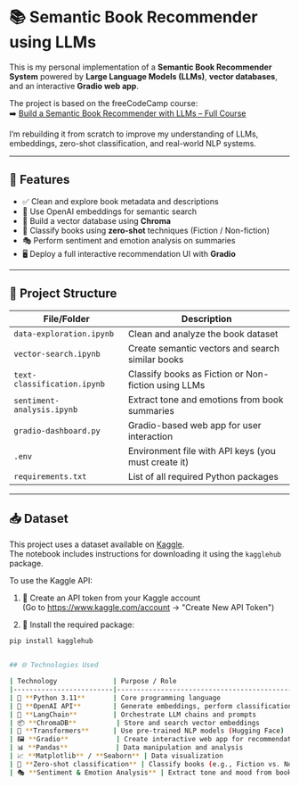 # 📚 Semantic Book Recommender using LLMs

This is my personal implementation of a **Semantic Book Recommender System** powered by **Large Language Models (LLMs)**, **vector databases**, and an interactive **Gradio web app**.

The project is based on the freeCodeCamp course:  
➡️ [Build a Semantic Book Recommender with LLMs – Full Course]([https://www.youtube.com/watch?v=8bbMHRn3Hjo](https://www.youtube.com/watch?v=Q7mS1VHm3Yw&list=WL&index=3))

I’m rebuilding it from scratch to improve my understanding of LLMs, embeddings, zero-shot classification, and real-world NLP systems.

---

## 🧠 Features

- ✅ Clean and explore book metadata and descriptions
- 🧠 Use OpenAI embeddings for semantic search
- 🔎 Build a vector database using **Chroma**
- 🧾 Classify books using **zero-shot** techniques (Fiction / Non-fiction)
- 🎭 Perform sentiment and emotion analysis on summaries
- 🖥️ Deploy a full interactive recommendation UI with **Gradio**

---

## 📁 Project Structure

| File/Folder              | Description |
|--------------------------|-------------|
| `data-exploration.ipynb` | Clean and analyze the book dataset |
| `vector-search.ipynb`    | Create semantic vectors and search similar books |
| `text-classification.ipynb` | Classify books as Fiction or Non-fiction using LLMs |
| `sentiment-analysis.ipynb` | Extract tone and emotions from book summaries |
| `gradio-dashboard.py`    | Gradio-based web app for user interaction |
| `.env`                   | Environment file with API keys (you must create it) |
| `requirements.txt`       | List of all required Python packages |

---
## 📥 Dataset

This project uses a dataset available on [Kaggle](https://www.kaggle.com/).  
The notebook includes instructions for downloading it using the `kagglehub` package.

To use the Kaggle API:

1. 🔐 Create an API token from your Kaggle account  
   (Go to https://www.kaggle.com/account → "Create New API Token")

2. 🧰 Install the required package:

```bash
pip install kagglehub


## 🌐 Technologies Used

| Technology              | Purpose / Role                                     |
|-------------------------|----------------------------------------------------|
| 🐍 **Python 3.11**       | Core programming language                          |
| 🤖 **OpenAI API**        | Generate embeddings, perform classification, sentiment |
| 🧠 **LangChain**         | Orchestrate LLM chains and prompts                 |
| 📦 **ChromaDB**          | Store and search vector embeddings                 |
| 🤗 **Transformers**      | Use pre-trained NLP models (Hugging Face)         |
| 🖼️ **Gradio**            | Create interactive web app for recommendations     |
| 📊 **Pandas**            | Data manipulation and analysis                     |
| 📈 **Matplotlib** / **Seaborn** | Data visualization                          |
| 🧾 **Zero-shot classification** | Classify books (e.g., Fiction vs. Non-fiction) without training |
| 🎭 **Sentiment & Emotion Analysis** | Extract tone and mood from book descriptions |



